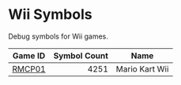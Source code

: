 # Wii Symbols

Debug symbols for Wii games.

|           Game ID            |Symbol Count|     Name      |
|------------------------------|-----------:|---------------|
|[RMCP01](./symbols/RMCP01.txt)|        4251|Mario Kart Wii |
